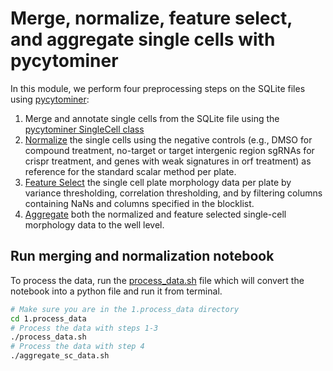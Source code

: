 # Merge, normalize, feature select, and aggregate single cells with pycytominer

In this module, we perform four preprocessing steps on the SQLite files using [pycytominer](https://github.com/cytomining/pycytominer/tree/main):

1. Merge and annotate single cells from the SQLite file using the [pycytominer SingleCell class](https://github.com/cytomining/pycytominer/blob/main/pycytominer/cyto_utils/cells.py)
2. [Normalize](https://github.com/cytomining/pycytominer/blob/main/pycytominer/normalize.py) the single cells using the negative controls (e.g., DMSO for compound treatment, no-target or target intergenic region sgRNAs for crispr treatment, and genes with weak signatures in orf treatment) as reference for the standard scalar method per plate.
3. [Feature Select](https://github.com/cytomining/pycytominer/blob/main/pycytominer/feature_select.py) the single cell plate morphology data per plate by variance thresholding, correlation thresholding, and by filtering columns containing NaNs and columns specified in the blocklist.
4. [Aggregate](https://github.com/cytomining/pycytominer/blob/main/pycytominer/feature_select.py) both the normalized and feature selected single-cell morphology data to the well level.

## Run merging and normalization notebook

To process the data, run the [process_data.sh](./process_data.sh) file which will convert the notebook into a python file and run it from terminal.

```bash
# Make sure you are in the 1.process_data directory
cd 1.process_data
# Process the data with steps 1-3
./process_data.sh
# Process the data with step 4
./aggregate_sc_data.sh
```
